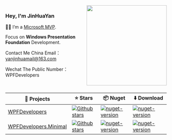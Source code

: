 <img align="right" width="250px" src="https://mvp.microsoft.com/Content/Images/mvp-banner.png" />  

### Hey, I'm JinHuaYan
👨‍💻 I’m a [Microsoft MVP](https://mvp.microsoft.com/en-us/PublicProfile/5004941).                                               

Focus on <b>Windows Presentation Foundation</b> Development.

Contact Me China Email：yanjinhuamail@163.com

Wechat The Public Number：WPFDevelopers

<br>

|  🎁 Projects   | ⭐ Stars  | 📦️ Nuget  | ⬇️ Download |
|  ----  | ----  |----  |----  |
| [WPFDevelopers](https://github.com/yanjinhuagood/WPFDevelopers)  | [![Github stars](https://img.shields.io/github/stars/yanjinhuagood/WPFDevelopers)](https://github.com/yanjinhuagood/WPFDevelopers/stargazers) | <a href="https://www.nuget.org/packages/WPFDevelopers/"><img alt="nuget-version" src="https://img.shields.io/nuget/v/WPFDevelopers?color=%23409EF"/></a> | <a href="https://www.nuget.org/packages/WPFDevelopers/"><img alt="nuget-version" src="https://img.shields.io/nuget/dt/WPFDevelopers?color=%23409EF"/></a> |
| [WPFDevelopers.Minimal](https://github.com/yanjinhuagood/WPFDevelopers.Minimal)   | [![Github stars](https://img.shields.io/github/stars/yanjinhuagood/WPFDevelopers.Minimal)](https://github.com/yanjinhuagood/WPFDevelopers.Minimal/stargazers) | <a href="https://www.nuget.org/packages/WPFDevelopers.Minimal/"><img alt="nuget-version" src="https://img.shields.io/nuget/v/WPFDevelopers.Minimal?color=%23409EF"/></a> | <a href="https://www.nuget.org/packages/WPFDevelopers.Minimal/"><img alt="nuget-version" src="https://img.shields.io/nuget/dt/WPFDevelopers.Minimal?color=%23409EF"/></a> |

[^_^]:
      <div align="center">
      <img src="https://github.com/yanjinhuagood/yanjinhuagood/blob/master/coding.gif">
      </div>
